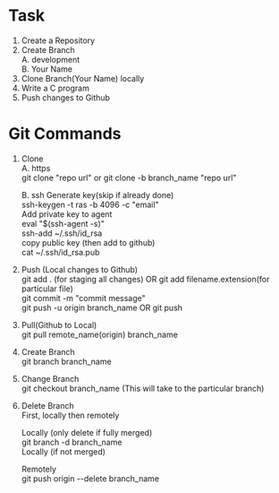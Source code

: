 
# Task  
1. Create a Repository  
2. Create Branch  
   A. development  
   B. Your Name  
3. Clone Branch(Your Name) locally  
4. Write a C program  
5. Push changes to Github  


# Git Commands  
1. Clone  
   A. https  
      git clone "repo url" or git clone -b branch_name "repo url"  

   B. ssh 
      Generate key(skip if already done)  
      ssh-keygen -t ras -b 4096 -c "email"  
      Add private key to agent  
        eval "$(ssh-agent -s)"  
        ssh-add ~/.ssh/id_rsa  
      copy public key (then add to github)  
        cat ~/.ssh/id_rsa.pub  

2.  Push (Local changes to Github)  
    git add . (for staging all changes) OR git add filename.extension(for particular file)  
    git commit -m "commit message"  
    git push -u origin branch_name OR git push  

3. Pull(Github to Local)  
   git pull remote_name(origin) branch_name  

4. Create Branch  
   git branch branch_name  

5. Change Branch  
   git checkout branch_name (This will take to the particular branch)  

6. Delete Branch  
   First, locally then remotely  

   Locally (only delete if fully merged)  
     git branch -d branch_name  
   Locally (if not merged)  
    
   Remotely  
   git push origin --delete branch_name 

           

  

      

